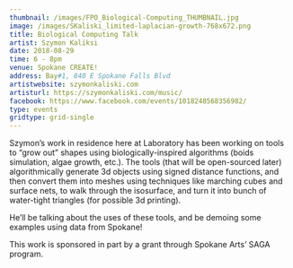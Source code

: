 ```yaml
---
thumbnail: /images/FPO_Biological-Computing_THUMBNAIL.jpg
image: /images/SKaliski_limited-laplacian-growth-768x672.png
title: Biological Computing Talk
artist: Szymon Kaliksi
date: 2018-08-29
time: 6 - 8pm
venue: Spokane CREATE!
address: Bay#1, 840 E Spokane Falls Blvd
artistwebsite: szymonkaliski.com
artisturl: https://szymonkaliski.com/music/
facebook: https://www.facebook.com/events/1018248568356982/
type: events
gridtype: grid-single
---
```

Szymon’s work in residence here at Laboratory has been working on tools to “grow out” shapes using biologically-inspired algorithms (boids simulation, algae growth, etc.). The tools (that will be open-sourced later) algorithmically generate 3d objects using signed distance functions, and then convert them into meshes using techniques like marching cubes and surface nets, to walk through the isosurface, and turn it into bunch of water-tight triangles (for possible 3d printing).

He’ll be talking about the uses of these tools, and be demoing some examples using data from Spokane!

This work is sponsored in part by a grant through Spokane Arts’ SAGA program.
